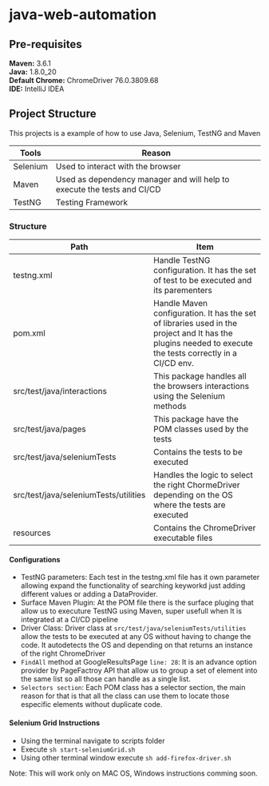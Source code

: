 
# java-web-automation  
  
## Pre-requisites  
  
**Maven:** 3.6.1  
**Java:**  1.8.0_20  
**Default Chrome:** ChromeDriver 76.0.3809.68  
**IDE:** IntelliJ IDEA  
  
  
## Project Structure  
This projects is a example of how to use Java, Selenium, TestNG and Maven

|   Tools             |Reason                          |
|----------------|-------------------------------
|Selenium        |Used to interact with the browser  
|Maven			 | Used as dependency manager and will help to execute the tests and CI/CD
|TestNG			 | Testing Framework


### Structure
|   Path             | Item                          |
|----------------|-------------------------------
|testng.xml        |Handle TestNG configuration. It has the set of test to be executed and its parementers
|pom.xml        |Handle Maven configuration. It has the set of libraries used in the project and It has the plugins needed to execute the tests correctly in a CI/CD env.
|src/test/java/interactions        | This package handles all the browsers interactions using the Selenium methods
|src/test/java/pages        | This package have the POM classes used by the tests
|src/test/java/seleniumTests        |Contains the tests to be executed
|src/test/java/seleniumTests/utilities        |Handles the logic to select the right ChormeDriver depending on the OS where the tests are executed
|resources        |Contains the ChromeDriver executable files

#### Configurations

 - TestNG parameters: Each test in the testng.xml file has it own parameter allowing expand the functionality of searching keyworkd just adding different values or adding a DataProvider.
 - Surface Maven Plugin: At the POM file there is the surface pluging that allow us to executure TestNG using Maven, super usefull when It is integrated at a CI/CD pipeline
 - Driver Class: Driver class at `src/test/java/seleniumTests/utilities` allow the tests to be executed at any OS without having to change the code. It autodetects the OS and depending on that returns an instance of the right ChromeDriver
 - `FindAll` method at GoogleResultsPage `line: 28`: It is an advance option provider by PageFactroy API that allow us to group a set of element into the same list so all those can handle as a single list.
 - `Selectors section`: Each POM class has a selector section, the main reason for that is that all the class can use them to locate those especific elements without duplicate code.


 #### Selenium Grid Instructions
 - Using the terminal navigate to scripts folder
 - Execute `sh start-seleniumGrid.sh`
 - Using other terminal window execute `sh add-firefox-driver.sh`

 Note:
 This will work only on MAC OS, Windows instructions comming soon.
